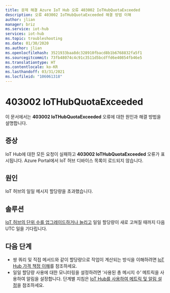 ```yaml
---
title: 문제 해결 Azure IoT Hub 오류 403002 IoTHubQuotaExceeded
description: 오류 403002 IoTHubQuotaExceeded 해결 방법 이해
author: jlian
manager: briz
ms.service: iot-hub
services: iot-hub
ms.topic: troubleshooting
ms.date: 01/30/2020
ms.author: jlian
ms.openlocfilehash: 3521933baa8dc328910fbacd8b1b6768832fa5f1
ms.sourcegitcommit: 73fb48074c4c91c3511d5bcdffd6e40854fb46e5
ms.translationtype: HT
ms.contentlocale: ko-KR
ms.lasthandoff: 03/31/2021
ms.locfileid: "106061318"
---
```

# <a name="403002-iothubquotaexceeded"></a>403002 IoTHubQuotaExceeded

이 문서에서는 **403002 IoTHubQuotaExceeded** 오류에 대한 원인과 해결 방법을 설명합니다.

## <a name="symptoms"></a>증상

IoT Hub에 대한 모든 요청이 실패하고 **403002 IoTHubQuotaExceeded** 오류가 표시됩니다. Azure Portal에서 IoT 허브 디바이스 목록이 로드되지 않습니다.

## <a name="cause"></a>원인

IoT 허브의 일일 메시지 할당량을 초과했습니다. 

## <a name="solution"></a>솔루션

[IoT 허브의 단위 수를 업그레이드하거나 늘리고](iot-hub-upgrade.md) 일일 할당량이 새로 고쳐질 때까지 다음 UTC 일을 기다립니다.

## <a name="next-steps"></a>다음 단계

* 쌍 쿼리 및 직접 메서드와 같이 할당량으로 작업이 계산되는 방식을 이해하려면 [IoT Hub 가격 책정 이해](iot-hub-devguide-pricing.md#charges-per-operation)를 참조하세요.
* 일일 할당량 사용에 대한 모니터링을 설정하려면 ‘사용된 총 메시지 수’ 메트릭을 사용하여 알림을 설정합니다. 단계별 지침은 [IoT Hub를 사용하여 메트릭 및 알림 설정](tutorial-use-metrics-and-diags.md#set-up-metrics)을 참조하세요.